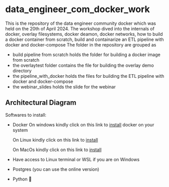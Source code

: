 # data_engineer_com_docker_work
This is the repository of the data engineer community docker  which was held on the 20th of April 2024.
The workshop dived into the internals of docker, overlay filesystems, docker deamon, docker networks, how to build a docker container from scratch, build and containarize an ETL pipeline with docker and docker-compose
The folder in the repository are grouped as 
- build pipeline from scratch holds the folder for building a docker image from scratch
- the overlaytest folder contains the file for building the overlay demo directory
- the pipeline_with_docker holds the files for building the ETL pipeline with docker and docker-compose
- the webinar_slides holds the slide for the webinar

## Architectural Diagram 


Softwares to install:
- Docker
  On windows kindly click on this link to [install](https://medium.com/@prasadaniroodh/set-up-docker-on-your-windows-install-docker-on-windows-and-configure-it-as-a-docker-host-a70f6179067f) docker on your system

  On Linux kindly click on this link to [install](https://www.digitalocean.com/community/tutorials/how-to-install-and-use-docker-on-ubuntu-20-04)

  On MacOs kindly click on this link to [install](https://medium.com/@Rohit_Varma/a-step-by-step-guide-to-install-docker-on-macos-for-efficient-containerization-13654ed1041b)
- Have access to Linux terminal or WSL if you are on Windows
- Postgres (you can use the online version)
- Python 🤪


